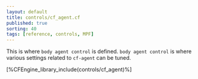 ```yaml
---
layout: default
title: controls/cf_agent.cf
published: true
sorting: 40
tags: [reference, controls, MPF]
---
```


This is where `body agent control` is defined. `body agent control` is where
various settings related to `cf-agent` can be tuned.

[%CFEngine_library_include(controls/cf_agent)%]

